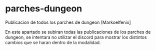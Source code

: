 # parches-dungeon
Publicacion de todos los parches de dungeon [Markoelfenix]

En este apartado se subiran todas las publicaciones de los parches de dungeon, se intentara no utilizar el discord para mostrar los distintos cambios que se haran dentro de la modalidad.
